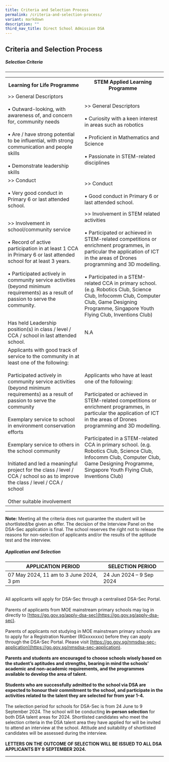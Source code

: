 ```yaml
---
title: Criteria and Selection Process
permalink: /criteria-and-selection-process/
variant: markdown
description: ""
third_nav_title: Direct School Admission DSA
---
```

## Criteria and Selection Process

##### Selection Criteria

<hr>
<table>
  <tbody><tr>
    <th>Learning for Life Programme</th>
    <th>STEM Applied Learning Programme</th>
  </tr>
  <tr>
		<td>&gt;&gt; General Descriptors<br><br>• Outward-looking, with awareness of, and concern for, community needs<br><br>• Are / have strong potential to be influential, with strong communication and people skills<br><br>• Demonstrate leadership skills</td>
    <td>&gt;&gt; General Descriptors<br><br>• Curiosity with a keen interest in areas such as robotics<br><br>• Proficient in Mathematics and Science<br><br>• Passionate in STEM-related disciplines</td>
  </tr>
  <tr>
    <td>&gt;&gt; Conduct<br><br>• Very good conduct in Primary 6 or last attended school.</td>
    <td>&gt;&gt; Conduct<br><br>• Good conduct in Primary 6 or last attended school.</td>
  </tr>
  <tr>
    <td>&gt;&gt; Involvement in school/community service<br><br>• Record of active participation in at least 1 CCA in Primary 6 or last attended school for at least 3 years.<br><br>•	Participated actively in community service activities (beyond minimum requirements) as a result of passion to serve the community​.<br></td>
    <td>&gt;&gt; Involvement in STEM related activities<br><br>• Participated or achieved in STEM-related competitions or enrichment programmes, in particular the application of ICT in the areas of Drones programming and 3D modelling.<br><br>•	Participated in a STEM-related CCA in primary school. (e.g. Robotics Club, Science Club, Infocomm Club, Computer Club, Game Designing Programme, Singapore Youth Flying Club, Inventions Club)</td>
  </tr>
  <tr>
    <td>Has held Leadership position(s) in class / level / CCA / school in last attended school.</td>
    <td>N.A</td>
  </tr>
  <tr>
    <td>Applicants with good track of service to the community in at least one of the following:<br><br>Participated actively in community service activities (beyond minimum requirements) as a result of passion to serve the community<br><br>Exemplary service to school in environment conservation efforts<br><br>Exemplary service to others in the school community<br><br>Initiated and led a meaningful project for the class / level / CCA / school so as to improve the class / level / CCA / school<br><br>Other suitable involvement</td>
    <td>Applicants who have at least one of the following:<br><br>Participated or achieved in STEM-related competitions or enrichment programmes, in particular the application of ICT in the areas of Drones programming and 3D modelling.<br><br>Participated in a STEM-related CCA in primary school. (e.g. Robotics Club, Science Club, Infocomm Club, Computer Club, Game Designing Programme, Singapore Youth Flying Club, Inventions Club)</td>
  </tr>
</tbody></table>
 <hr>


<b>Note:</b> Meeting all the criteria does not guarantee the student will be shortlisted/be given an offer. The decision of the Interview Panel on the DSA-Sec application is final. The school reserves the right not to release the reasons for non-selection of applicants and/or the results of the aptitude test and the interview.

##### Application and Selection

| APPLICATION PERIOD | SELECTION PERIOD |
| -------- | -------- |
|07 May 2024, 11 am to 3 June 2024, 3 pm|24 Jun 2024 – 9 Sep 2024|

<br>All applicants will apply for DSA-Sec through a centralised DSA-Sec Portal.
<br><br>Parents of applicants from MOE mainstream primary schools may log in directly to [https://go.gov.sg/apply-dsa-sec](https://go.gov.sg/apply-dsa-sec).
<br><br>Parents of applicants not studying in MOE mainstream primary schools are to apply for a Registration Number (RGxxxxxxx) before they can apply through the DSA-Sec Portal. Please visit [https://go.gov.sg/nmsdsa-sec-application](https://go.gov.sg/nmsdsa-sec-application). 
<br><br><b>Parents and students are encouraged to choose schools wisely based on the student’s aptitudes and strengths, bearing in mind the schools’ academic and non-academic requirements, and the programmes available to develop the area of talent.</b>
<br><br><b>Students who are successfully admitted to the school via DSA are expected to honour their commitment to the school, and participate in the activities related to the talent they are selected for from year 1-4.</b>
<br><br>The selection period for schools for DSA-Sec is from 24 June to 9 September 2024. The school will be conducting **in-person selection** for both DSA talent areas for 2024. Shortlisted candidates who meet the selection criteria in the DSA talent area they have applied for will be invited to attend an interview at the school. Attitude and suitability of shortlisted candidates will be assessed during the interview.
<br><br>**LETTERS ON THE OUTCOME OF SELECTION WILL BE ISSUED TO ALL DSA APPLICANTS BY 9 SEPTEMBER 2024.**
<hr>